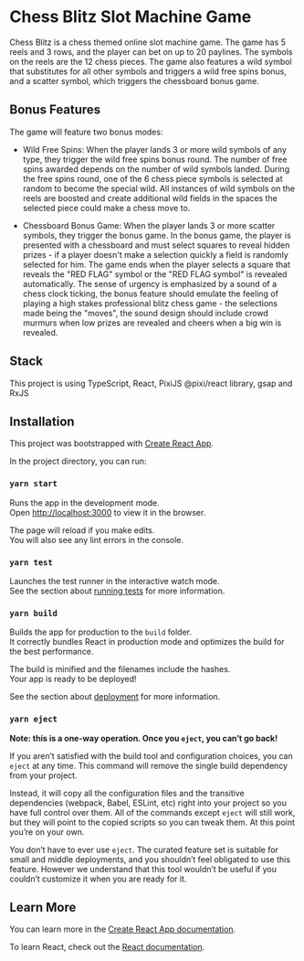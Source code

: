 # Chess Blitz Slot Machine Game

Chess Blitz is a chess themed online slot machine game. The game has 5 reels and 3 rows, and the player can bet on up to 20 paylines. The symbols on the reels are the 12 chess pieces. The game also features a wild symbol that substitutes for all other symbols and triggers a wild free spins bonus, and a scatter symbol, which triggers the chessboard bonus game.

## Bonus Features

The game will feature two bonus modes:

- Wild Free Spins: When the player lands 3 or more wild symbols of any type, they trigger the wild free spins bonus round. The number of free spins awarded depends on the number of wild symbols landed. During the free spins round, one of the 6 chess piece symbols is selected at random to become the special wild. All instances of wild symbols on the reels are boosted and create additional wild fields in the spaces the selected piece could make a chess move to.

- Chessboard Bonus Game: When the player lands 3 or more scatter symbols, they trigger the bonus game. In the bonus game, the player is presented with a chessboard and must select squares to reveal hidden prizes - if a player doesn't make a selection quickly a field is randomly selected for him. The game ends when the player selects a square that reveals the "RED FLAG" symbol or the "RED FLAG symbol" is revealed automatically. The sense of urgency is emphasized by a sound of a chess clock ticking, the bonus feature should emulate the feeling of playing a high stakes professional blitz chess game - the selections made being the "moves", the sound design should include crowd murmurs when low prizes are revealed and cheers when a big win is revealed.

## Stack

This project is using TypeScript, React, PixiJS @pixi/react library, gsap and RxJS

## Installation

This project was bootstrapped with [Create React App](https://github.com/facebook/create-react-app).


In the project directory, you can run:

### `yarn start`

Runs the app in the development mode.\
Open [http://localhost:3000](http://localhost:3000) to view it in the browser.

The page will reload if you make edits.\
You will also see any lint errors in the console.

### `yarn test`

Launches the test runner in the interactive watch mode.\
See the section about [running tests](https://facebook.github.io/create-react-app/docs/running-tests) for more information.

### `yarn build`

Builds the app for production to the `build` folder.\
It correctly bundles React in production mode and optimizes the build for the best performance.

The build is minified and the filenames include the hashes.\
Your app is ready to be deployed!

See the section about [deployment](https://facebook.github.io/create-react-app/docs/deployment) for more information.

### `yarn eject`

**Note: this is a one-way operation. Once you `eject`, you can’t go back!**

If you aren’t satisfied with the build tool and configuration choices, you can `eject` at any time. This command will remove the single build dependency from your project.

Instead, it will copy all the configuration files and the transitive dependencies (webpack, Babel, ESLint, etc) right into your project so you have full control over them. All of the commands except `eject` will still work, but they will point to the copied scripts so you can tweak them. At this point you’re on your own.

You don’t have to ever use `eject`. The curated feature set is suitable for small and middle deployments, and you shouldn’t feel obligated to use this feature. However we understand that this tool wouldn’t be useful if you couldn’t customize it when you are ready for it.

## Learn More

You can learn more in the [Create React App documentation](https://facebook.github.io/create-react-app/docs/getting-started).

To learn React, check out the [React documentation](https://reactjs.org/).
